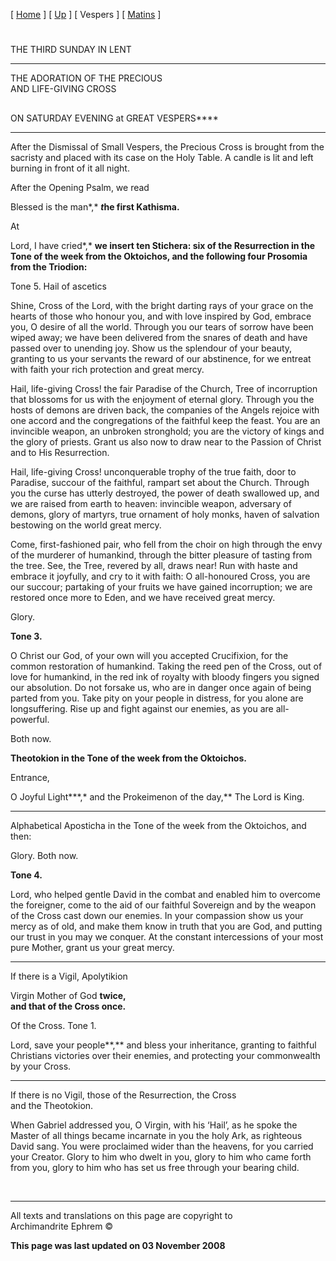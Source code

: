 \[ [Home](index.md) \] \[ [Up](sunday_of_the_cross.md) \] \[ Vespers \]
\[ [Matins](matins.md) \]

# 

THE THIRD SUNDAY IN LENT

****

THE ADORATION OF THE PRECIOUS  
AND LIFE-GIVING CROSS

## 

ON SATURDAY EVENING at GREAT VESPERS****

****

After the Dismissal of Small Vespers, the Precious Cross is brought from
the sacristy and placed with its case on the Holy Table. A candle is lit
and left burning in front of it all night.

After the Opening Psalm, we read

Blessed is the man*,* ***t*he first Kathisma.**

At

Lord, I have cried*,* **we insert ten Stichera: six of the Resurrection
in the Tone of the week from the Oktoichos, and the following four
Prosomia from the Triodion:**

Tone 5. Hail of ascetics

Shine, Cross of the Lord, with the bright darting rays of your grace on
the hearts of those who honour you, and with love inspired by God,
embrace you, O desire of all the world. Through you our tears of sorrow
have been wiped away; we have been delivered from the snares of death
and have passed over to unending joy. Show us the splendour of your
beauty, granting to us your servants the reward of our abstinence, for
we entreat with faith your rich protection and great mercy.

Hail, life-giving Cross\! the fair Paradise of the Church, Tree of
incorruption that blossoms for us with the enjoyment of eternal glory.
Through you the hosts of demons are driven back, the companies of the
Angels rejoice with one accord and the congregations of the faithful
keep the feast. You are an invincible weapon, an unbroken stronghold;
you are the victory of kings and the glory of priests. Grant us also now
to draw near to the Passion of Christ and to His Resurrection.

Hail, life-giving Cross\! unconquerable trophy of the true faith, door
to Paradise, succour of the faithful, rampart set about the Church.
Through you the curse has utterly destroyed, the power of death
swallowed up, and we are raised from earth to heaven: invincible weapon,
adversary of demons, glory of martyrs, true ornament of holy monks,
haven of salvation bestowing on the world great mercy.

Come, first-fashioned pair, who fell from the choir on high through the
envy of the murderer of humankind, through the bitter pleasure of
tasting from the tree. See, the Tree, revered by all, draws near\! Run
with haste and embrace it joyfully, and cry to it with faith: O
all-honoured Cross, you are our succour; partaking of your fruits we
have gained incorruption; we are restored once more to Eden, and we have
received great mercy.

Glory.

**Tone 3.**

O Christ our God, of your own will you accepted Crucifixion, for the
common restoration of humankind. Taking the reed pen of the Cross, out
of love for humankind, in the red ink of royalty with bloody fingers you
signed our absolution. Do not forsake us, who are in danger once again
of being parted from you. Take pity on your people in distress, for you
alone are longsuffering. Rise up and fight against our enemies, as you
are all- powerful.

Both now.

**Theotokion in the Tone of the week from the Oktoichos.**

Entrance,

O Joyful Light***,* and the Prokeimenon of the day,** The Lord is King.
****

Alphabetical Aposticha in the Tone of the week from the Oktoichos, and
then:

Glory. Both now.

**Tone 4.**

Lord, who helped gentle David in the combat and enabled him to overcome
the foreigner, come to the aid of our faithful Sovereign and by the
weapon of the Cross cast down our enemies. In your compassion show us
your mercy as of old, and make them know in truth that you are God, and
putting our trust in you may we conquer. At the constant intercessions
of your most pure Mother, grant us your great mercy.

****

If there is a Vigil, Apolytikion

Virgin Mother of God **twice,  
and that of the Cross once.**

Of the Cross. Tone 1.

Lord, save your people**,** and bless your inheritance, granting to
faithful Christians victories over their enemies, and protecting your
commonwealth by your Cross.

****

If there is no Vigil, those of the Resurrection, the Cross  
and the Theotokion.

When Gabriel addressed you, O Virgin, with his ‘Hail’, as he spoke the
Master of all things became incarnate in you the holy Ark, as righteous
David sang. You were proclaimed wider than the heavens, for you carried
your Creator. Glory to him who dwelt in you, glory to him who came forth
from you, glory to him who has set us free through your bearing child.

 

-----

All texts and translations on this page are copyright to  
Archimandrite Ephrem ©

**This page was last updated on 03 November 2008**

